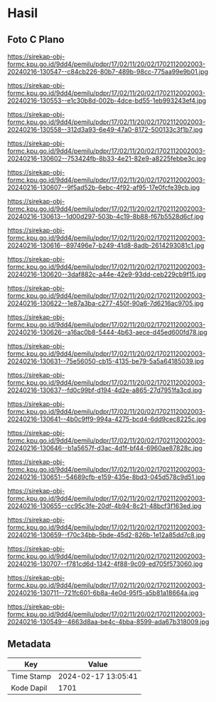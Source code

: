 # Hasil

## Foto C Plano

https://sirekap-obj-formc.kpu.go.id/9dd4/pemilu/pdpr/17/02/11/20/02/1702112002003-20240216-130547--c84cb226-80b7-489b-98cc-775aa99e9b01.jpg

https://sirekap-obj-formc.kpu.go.id/9dd4/pemilu/pdpr/17/02/11/20/02/1702112002003-20240216-130553--e1c30b8d-002b-4dce-bd55-1eb993243ef4.jpg

https://sirekap-obj-formc.kpu.go.id/9dd4/pemilu/pdpr/17/02/11/20/02/1702112002003-20240216-130558--312d3a93-6e49-47a0-8172-500133c3f1b7.jpg

https://sirekap-obj-formc.kpu.go.id/9dd4/pemilu/pdpr/17/02/11/20/02/1702112002003-20240216-130602--753424fb-8b33-4e21-82e9-a8225febbe3c.jpg

https://sirekap-obj-formc.kpu.go.id/9dd4/pemilu/pdpr/17/02/11/20/02/1702112002003-20240216-130607--9f5ad52b-6ebc-4f92-af95-17e0fcfe39cb.jpg

https://sirekap-obj-formc.kpu.go.id/9dd4/pemilu/pdpr/17/02/11/20/02/1702112002003-20240216-130613--1d00d297-503b-4c19-8b88-f67b5528d6cf.jpg

https://sirekap-obj-formc.kpu.go.id/9dd4/pemilu/pdpr/17/02/11/20/02/1702112002003-20240216-130616--897496e7-b249-41d8-8adb-2614293081c1.jpg

https://sirekap-obj-formc.kpu.go.id/9dd4/pemilu/pdpr/17/02/11/20/02/1702112002003-20240216-130620--3daf882c-a44e-42e9-93dd-ceb229cb9f15.jpg

https://sirekap-obj-formc.kpu.go.id/9dd4/pemilu/pdpr/17/02/11/20/02/1702112002003-20240216-130622--1e87a3ba-c277-450f-90a6-7d6216ac9705.jpg

https://sirekap-obj-formc.kpu.go.id/9dd4/pemilu/pdpr/17/02/11/20/02/1702112002003-20240216-130626--a16ac0b8-5444-4b63-aece-d45ed600fd78.jpg

https://sirekap-obj-formc.kpu.go.id/9dd4/pemilu/pdpr/17/02/11/20/02/1702112002003-20240216-130631--75e56050-cb15-4135-be79-5a5a64185039.jpg

https://sirekap-obj-formc.kpu.go.id/9dd4/pemilu/pdpr/17/02/11/20/02/1702112002003-20240216-130637--fd0c99bf-d194-4d2e-a865-27d7951fa3cd.jpg

https://sirekap-obj-formc.kpu.go.id/9dd4/pemilu/pdpr/17/02/11/20/02/1702112002003-20240216-130641--4b0c9ff9-994a-4275-bcd4-6dd9cec8225c.jpg

https://sirekap-obj-formc.kpu.go.id/9dd4/pemilu/pdpr/17/02/11/20/02/1702112002003-20240216-130646--b1a5657f-d3ac-4d1f-bf44-6960ae87828c.jpg

https://sirekap-obj-formc.kpu.go.id/9dd4/pemilu/pdpr/17/02/11/20/02/1702112002003-20240216-130651--54689cfb-e159-435e-8bd3-045d578c9d51.jpg

https://sirekap-obj-formc.kpu.go.id/9dd4/pemilu/pdpr/17/02/11/20/02/1702112002003-20240216-130655--cc95c3fe-20df-4b94-8c21-48bcf3f163ed.jpg

https://sirekap-obj-formc.kpu.go.id/9dd4/pemilu/pdpr/17/02/11/20/02/1702112002003-20240216-130659--f70c34bb-5bde-45d2-826b-1e12a85dd7c8.jpg

https://sirekap-obj-formc.kpu.go.id/9dd4/pemilu/pdpr/17/02/11/20/02/1702112002003-20240216-130707--f781cd6d-1342-4f88-9c09-ed705f573060.jpg

https://sirekap-obj-formc.kpu.go.id/9dd4/pemilu/pdpr/17/02/11/20/02/1702112002003-20240216-130711--721fc601-6b8a-4e0d-95f5-a5b81a18664a.jpg

https://sirekap-obj-formc.kpu.go.id/9dd4/pemilu/pdpr/17/02/11/20/02/1702112002003-20240216-130549--4663d8aa-be4c-4bba-8599-ada67b318009.jpg


## Metadata

| Key        | Value               |
| ---------- | ------------------- |
| Time Stamp | 2024-02-17 13:05:41 |
| Kode Dapil | 1701                |



